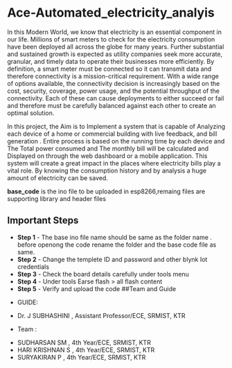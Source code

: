 
# Ace-Automated_electricity_analyis

In this Modern World, we know that electricity is an essential component  in our life. Millions of smart meters to check for the electricity consumption 
have been deployed all across the globe for many years. Further substantial and sustained growth is expected as utility companies seek more accurate, 
granular, and timely data to operate their businesses more efficiently.  By definition, a smart meter must be connected so it can transmit data and 
therefore connectivity is a mission-critical requirement. With a wide range of options available, the connectivity decision is increasingly based on the 
cost, security, coverage, power usage, and the potential throughput of the connectivity. Each of these can cause deployments to either succeed or fail and 
therefore must be carefully balanced against each other to create an optimal solution.

  In this project, the Aim is to Implement a system that is capable of Analyzing each device of a home or commercial building with live feedback, and bill 
generation . Entire process is based on the running time by each device and The Total power consumed and The monthly bill  will be calculated and  
Displayed  on through the  web dashboard or a mobile application. This system will create a great impact in the places where electricity bills play a vital 
role. By knowing the consumption history and by analysis a huge amount of electricity can be saved.

**base_code** is the ino file to be uploaded in esp8266,remaing files are supporting  library and header files

## Important Steps

- **Step 1**  - The base ino file name should be same as the folder name . before openong the code rename the folder and the base code file as same.
- **Step 2**  - Change the templete ID and password and other blynk Iot credentials 
- **Step 3**  - Check the board details carefully under tools menu                            
- **Step 4**  - Under tools Earse flash > all flash content                                                  
- **Step 5**  - Verify and upload the code
##Team and Guide 
* GUIDE:
 - Dr. J SUBHASHINI , Assistant Professor/ECE, SRMIST, KTR  
* Team : 
 - SUDHARSAN SM    , 4th Year/ECE, SRMIST, KTR
 - HARI KRISHNAN S , 4th Year/ECE, SRMIST, KTR
 - SURYAKIRAN P    , 4th Year/ECE, SRMIST, KTR
